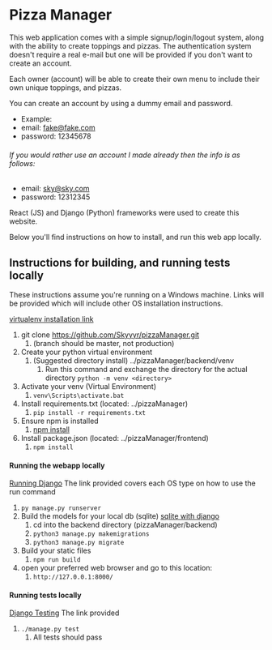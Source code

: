 # Pizza Manager
This web application comes with a simple signup/login/logout system, along with the ability to create toppings and pizzas.
The authentication system doesn't require a real e-mail but one will be provided if you don't want to create an account.

Each owner (account) will be able to create their own menu to include their own unique toppings, and pizzas.

You can create an account by using a dummy email and password.
* Example:
* email: fake@fake.com
* password: 12345678

###### If you would rather use an account I made already then the info is as follows:
* email: sky@sky.com
* password: 12312345

React (JS) and Django (Python) frameworks were used to create this website.

Below you'll find instructions on how to install, and run this web app locally.

## Instructions for building, and running tests locally
These instructions assume you're running on a Windows machine.
Links will be provided which will include other OS installation instructions.

[virtualenv installation link](https://python.land/virtual-environments/virtualenv)
1. git clone https://github.com/Skyyyr/pizzaManager.git
   1. (branch should be master, not production)
2. Create your python virtual environment
   1. (Suggested directory install) ../pizzaManager/backend/venv
      1. Run this command and exchange the directory for the actual directory `python -m venv <directory>`
3. Activate your venv (Virtual Environment)
   1. `venv\Scripts\activate.bat`
4. Install requirements.txt (located: ../pizzaManager)
   1. `pip install -r requirements.txt`
5. Ensure npm is installed
   1. [npm install](https://docs.npmjs.com/cli/v6/configuring-npm/install)
6. Install package.json (located: ../pizzaManager/frontend)
   1. `npm install`

#### Running the webapp locally
[Running Django](https://docs.djangoproject.com/en/4.1/intro/tutorial01/)
The link provided covers each OS type on how to use the run command

1. `py manage.py runserver`
2. Build the models for your local db (sqlite)
[sqlite with django](https://docs.djangoproject.com/en/4.1/topics/migrations/#sqlite)
   1. cd into the backend directory (pizzaManager/backend)
   2. `python3 manage.py makemigrations`
   3. `python3 manage.py migrate`
3. Build your static files
   1. `npm run build`
4. open your preferred web browser and go to this location:
   1. `http://127.0.0.1:8000/`

#### Running tests locally
[Django Testing](https://docs.djangoproject.com/en/4.1/topics/testing/overview/)
The link provided 
1. `./manage.py test`
   1. All tests should pass
